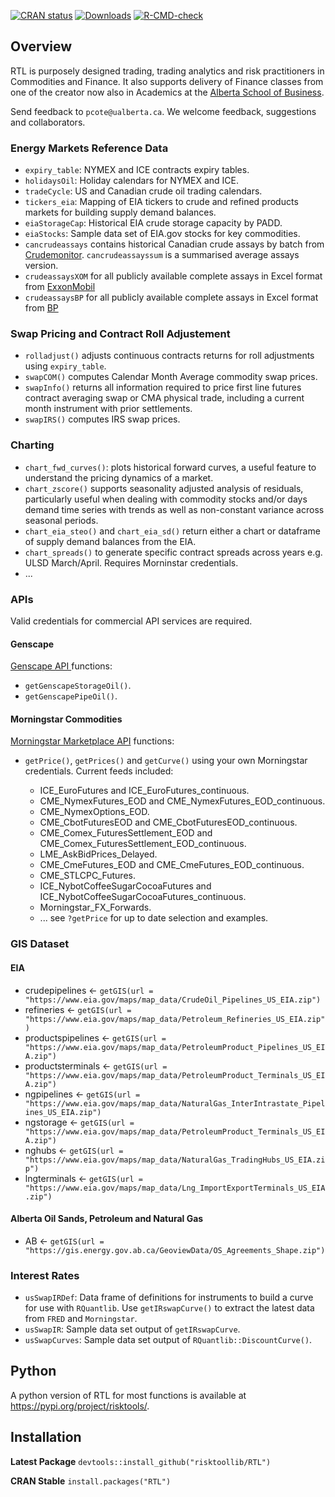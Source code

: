 <!-- badges: start -->

[![CRAN 
status](https://www.r-pkg.org/badges/version/RTL)](https://cran.r-project.org/package=RTL)
[![Downloads](https://cranlogs.r-pkg.org/badges/RTL)](https://cran.rstudio.com/web/packages/RTL/index.html)
[![R-CMD-check](https://github.com/risktoollib/RTL/actions/workflows/r.yml/badge.svg)](https://github.com/risktoollib/RTL/actions/workflows/r.yml)
<!-- badges: end --> 



## Overview

RTL is purposely designed trading, trading analytics and risk practitioners in Commodities and Finance. It also supports delivery of Finance classes from one of the creator now also in Academics at the [Alberta School of Business](https://www.ualberta.ca/business/index.html).

Send feedback to `pcote@ualberta.ca`. We welcome feedback, suggestions and collaborators.

### Energy Markets Reference Data

+ `expiry_table`: NYMEX and ICE contracts expiry tables.
+ `holidaysOil`: Holiday calendars for NYMEX and ICE.
+ `tradeCycle`: US and Canadian crude oil trading calendars.
+ `tickers_eia`: Mapping of EIA tickers to crude and refined products markets for building supply demand balances.
+ `eiaStorageCap`: Historical EIA crude storage capacity by PADD.
+ `eiaStocks`: Sample data set of EIA.gov stocks for key commodities.
+ `cancrudeassays` contains historical Canadian crude assays by batch from [Crudemonitor](https://crudemonitor.ca/home.php). `cancrudeassayssum` is a summarised average assays version.
+ `crudeassaysXOM` for all publicly available complete assays in Excel format from [ExxonMobil](https://corporate.exxonmobil.com/Crude-oils/Crude-trading/Crude-oil-blends-by-API-gravity-and-by-sulfur-content#APIgravity)
+ `crudeassaysBP` for all publicly available complete assays in Excel format from [BP](https://www.bp.com/en/global/bp-global-energy-trading/features-and-updates/technical-downloads/crudes-assays.html)

### Swap Pricing and Contract Roll Adjustement

+ `rolladjust()` adjusts continuous contracts returns for roll adjustments using `expiry_table`.
+ `swapCOM()` computes Calendar Month Average commodity swap prices. 
+ `swapInfo()` returns all information required to price first line futures contract averaging swap or CMA physical trade, including a current month instrument with prior settlements. 
+ `swapIRS()` computes IRS swap prices. 

### Charting

+ `chart_fwd_curves()`: plots historical forward curves, a useful feature to understand the pricing dynamics of a market. 
+ `chart_zscore()` supports seasonality adjusted analysis of residuals, particularly useful when dealing with commodity stocks and/or days demand time series with trends as well as non-constant variance across seasonal periods.
+ `chart_eia_steo()` and `chart_eia_sd()` return either a chart or dataframe of supply demand balances from the EIA.
+ `chart_spreads()` to generate specific contract spreads across years e.g. ULSD March/April. Requires Morninstar credentials.
+ ...

### APIs

Valid credentials for commercial API services are required. 

#### Genscape

[Genscape API ](https://developer.genscape.com/) functions:

+ `getGenscapeStorageOil()`.
+ `getGenscapePipeOil()`.

#### Morningstar Commodities

[Morningstar Marketplace API](https://mp.morningstarcommodity.com/marketplace/) functions:

+ `getPrice()`, `getPrices()` and `getCurve()` using your own Morningstar credentials. Current feeds included:

  + ICE_EuroFutures and ICE_EuroFutures_continuous.
  + CME_NymexFutures_EOD and CME_NymexFutures_EOD_continuous.
  + CME_NymexOptions_EOD.
  + CME_CbotFuturesEOD and CME_CbotFuturesEOD_continuous.
  + CME_Comex_FuturesSettlement_EOD and CME_Comex_FuturesSettlement_EOD_continuous.
  + LME_AskBidPrices_Delayed.
  + CME_CmeFutures_EOD and CME_CmeFutures_EOD_continuous.
  + CME_STLCPC_Futures.
  + ICE_NybotCoffeeSugarCocoaFutures and ICE_NybotCoffeeSugarCocoaFutures_continuous.
  + Morningstar_FX_Forwards.
  + ... see `?getPrice` for up to date selection and examples.

### GIS Dataset

#### EIA

+ crudepipelines <- `getGIS(url = "https://www.eia.gov/maps/map_data/CrudeOil_Pipelines_US_EIA.zip")`
+ refineries <- `getGIS(url = "https://www.eia.gov/maps/map_data/Petroleum_Refineries_US_EIA.zip")`
+ productspipelines <- `getGIS(url = "https://www.eia.gov/maps/map_data/PetroleumProduct_Pipelines_US_EIA.zip")`
+ productsterminals <- `getGIS(url = "https://www.eia.gov/maps/map_data/PetroleumProduct_Terminals_US_EIA.zip")`
+ ngpipelines <- `getGIS(url = "https://www.eia.gov/maps/map_data/NaturalGas_InterIntrastate_Pipelines_US_EIA.zip")`
+ ngstorage <- `getGIS(url = "https://www.eia.gov/maps/map_data/PetroleumProduct_Terminals_US_EIA.zip")`
+ nghubs <- `getGIS(url = "https://www.eia.gov/maps/map_data/NaturalGas_TradingHubs_US_EIA.zip")`
+ lngterminals <- `getGIS(url = "https://www.eia.gov/maps/map_data/Lng_ImportExportTerminals_US_EIA.zip")`

#### Alberta Oil Sands, Petroleum and Natural Gas

+ AB <- `getGIS(url = "https://gis.energy.gov.ab.ca/GeoviewData/OS_Agreements_Shape.zip")`

### Interest Rates

+ `usSwapIRDef`: Data frame of definitions for instruments to build a curve for use with `RQuantlib`. Use `getIRswapCurve()` to extract the latest data from `FRED` and `Morningstar`.
+ `usSwapIR`: Sample data set output of `getIRswapCurve`.
+ `usSwapCurves`: Sample data set output of `RQuantlib::DiscountCurve()`.

## Python

A python version of RTL for most functions is available at https://pypi.org/project/risktools/.

## Installation

**Latest Package**
`devtools::install_github("risktoollib/RTL")`

**CRAN Stable**
`install.packages("RTL")`







